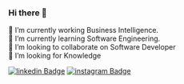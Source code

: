 
  ### Hi there 👋
  
 🔭 I’m currently working Business Intelligence.  
🌱 I’m currently learning Software Engineering.  
 👯 I’m looking to collaborate on Software Developer  
🤔 I’m looking for Knowledge


[![linkedin Badge](https://img.shields.io/badge/linkedin-%230077B5.svg?&style=for-the-badge&logo=linkedin&logoColor=white&link=https://www.linkedin.com/in/remilsonpassos/)](https://www.linkedin.com/in/remilsonpassos/) [![instagram Badge](https://img.shields.io/badge/instagram-%23E4405F.svg?&style=for-the-badge&logo=instagram&logoColor=white&link=https://instagram.com/remilsonpassos)](https://instagram.com/remilsonpassos)

